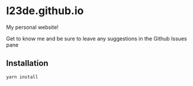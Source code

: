 # l23de.github.io

My personal website!

Get to know me and be sure to leave any suggestions in the Github Issues pane

## Installation

```bash
yarn install
```
